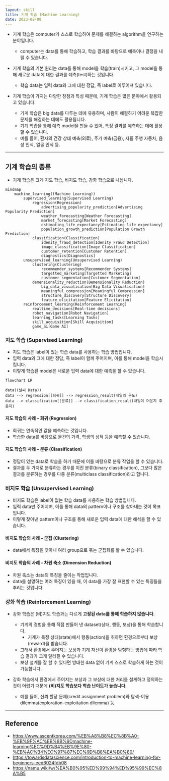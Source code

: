 ```yaml
---
layout: skill
title: 기계 학습 (Machine Learning)
date: 2023-08-08
---
```



- 기계 학습은 computer가 스스로 학습하여 문제를 해결하는 algorithm을 연구하는 분야입니다.
    - computer는 data를 통해 학습하고, 학습 결과를 바탕으로 예측이나 결정을 내릴 수 있습니다.

- 기계 학습의 기본 원리는 data를 통해 model을 학습(train)시키고, 그 model을 통해 새로운 data에 대한 결과를 예측(test)하는 것입니다.
    - 학습 data는 입력 data와 그에 대한 정답, 즉 label로 이루어져 있습니다.

- 기계 학습이 가지는 다양한 장점과 특성 때문에, 기계 학습은 많은 분야에서 활용되고 있습니다. 
    - 기계 학습은 big data를 다루는 데에 유용하며, 사람이 해결하기 어려운 복잡한 문제를 해결하는 데에도 활용됩니다.
    - 기계 학습을 통해 예측 model을 만들 수 있어, 특정 결과를 예측하는 데에 활용할 수 있습니다.
    - 예를 들어, 환자의 건강 상태 예측(의료), 주가 예측(금융), 자율 주행 자동차, 음성 인식, 얼굴 인식 등.


---


## 기계 학습의 종류

- 기계 학습은 크게 지도 학습, 비지도 학습, 강화 학습으로 나뉩니다.

```mermaid
mindmap
    machine_learning((Machine Learning))
        supervised_learning(Supervised Learning)
            regression(Regression)
                advertising_popularity_prediction[Advertising Popularity Prediction]
                weather_forecasting[Weather Forecasting]
                market_forecasting[Market Forecasting]
                estimating_life_expectancy[Estimating life expectancy]
                population_growth_prediction[Population Growth Prediction]
            classification(Classification)
                idenity_fraud_detection[Idenity Fraud Detection]
                image_classification[Image Classification]
                customer_retention[Customer Retention]
                diagnostics[Diagnostics]
        unsupervised_learning(Unsupervised Learning)
            clustering(Clustering)
                recommender_systems[Recommender Systems]
                targetted_marketing[Targetted Marketing]
                customer_segmentation[Customer Segmentation]
            demensionality_reduction(Demensionality Reduction)
                big_data_visualisation[Big Data Visualisation]
                meaningful_compression[Meaningful Compression]
                structure_discovery[Structure Discovery]
                feature_elicitation[Feature Elicitation]
        reinforcement_learning(Reinforcement Learning)
            realtime_decisions[Real-time decisions]
            robot_navigation[Robot Navigation]
            learning_tasks[Learning Tasks]
            skill_acquisition[Skill Acquisition]
            game_ai[Game AI]
```


### 지도 학습 (Supervised Learning)

- 지도 학습은 label이 있는 학습 data를 사용하는 학습 방법입니다.
- 입력 data와 그에 대한 정답, 즉 label이 함께 주어지며, 이를 통해 model을 학습시킵니다.
- 이렇게 학습된 model은 새로운 입력 data에 대한 예측을 할 수 있습니다.

```mermaid
flowchart LR

data((날씨 Data))
data --> regression[[회귀]] --> regression_result(내일의 온도)
data --> classification[[분류]] --> classification_result(내일이 더운지 추운지)
```

#### 지도 학습의 사례 – 회귀 (Regression)

- 회귀는 연속적인 값을 예측하는 것입니다.
- 학습한 data를 바탕으로 물건의 가격, 학생의 성적 등을 예측할 수 있습니다.

#### 지도 학습의 사례 – 분류 (Classification)

- 정답이 있는 data로 학습을 하기 때문에 이를 바탕으로 분류 작업을 할 수 있습니다.
- 결과를 두 가지로 분류하는 경우를 이진 분류(binary classification), 그보다 많은 결과를 분류하는 경우를 다중 분류(multiclass classification)라고 합니다.


### 비지도 학습 (Unsupervised Learning)

- 비지도 학습은 label이 없는 학습 data를 사용하는 학습 방법입니다.
- 입력 data만 주어지며, 이를 통해 data의 pattern이나 구조를 찾아내는 것이 목표입니다.
- 이렇게 찾아낸 pattern이나 구조를 통해 새로운 입력 data에 대한 해석을 할 수 있습니다.

#### 비지도 학습의 사례 – 군집 (Clustering)

- data에서 특징을 찾아내 여러 group으로 묶는 군집화를 할 수 있습니다.

#### 비지도 학습의 사례 – 차원 축소 (Dimension Reduction)

- 차원 축소는 data의 특징을 줄이는 작업입니다.
- data를 설명하는 여러 특징이 있을 때, 이 data를 가장 잘 표현할 수 있는 특징들을 추리는 것입니다.


### 강화 학습 (Reinforcement Learning)

- 강화 학습은 (비)지도 학습과는 다르게 **고정된 data를 통해 학습하지 않습니다.**
    - 기계의 경험을 통해 직접 만들어 낸 dataset(상태, 행동, 보상)을 통해 학습합니다.
        - 기계가 특정 상태(state)에서 행동(action)을 취하면 환경으로부터 보상(reward)을 받습니다.
    - 그래서 환경에서 주어지는 보상과 기계 자신이 환경을 탐험하는 방법에 따라 학습 결과가 크게 달라질 수 있습니다.
    - 보상 설계를 잘 할 수 있다면 방대한 data 없이 기계 스스로 학습하게 하는 것이 가능합니다.

- 강화 학습에서 환경에서 주어지는 보상과 그 보상에 대한 처리를 설계하고 정의하는 것이 어렵기 때문에 **(비)지도 학습보다 학습 난이도가 높습니다.**
    - 예를 들어, 신뢰 할당 문제(credit assignment problem)와 탐색-이용 dilemma(exploration-exploitation dilemma) 등.
    

---


## Reference

- <https://www.ascentkorea.com/%EB%A8%B8%EC%8B%A0-%EB%9F%AC%EB%8B%9Dmachine-learning%EC%9D%B4%EB%9E%80-%EB%AC%B4%EC%97%87%EC%9D%B8%EA%B0%80/>
- <https://towardsdatascience.com/introduction-to-machine-learning-for-beginners-eed6024fdb08>
- <https://namu.wiki/w/%EA%B0%95%ED%99%94%ED%95%99%EC%8A%B5>
